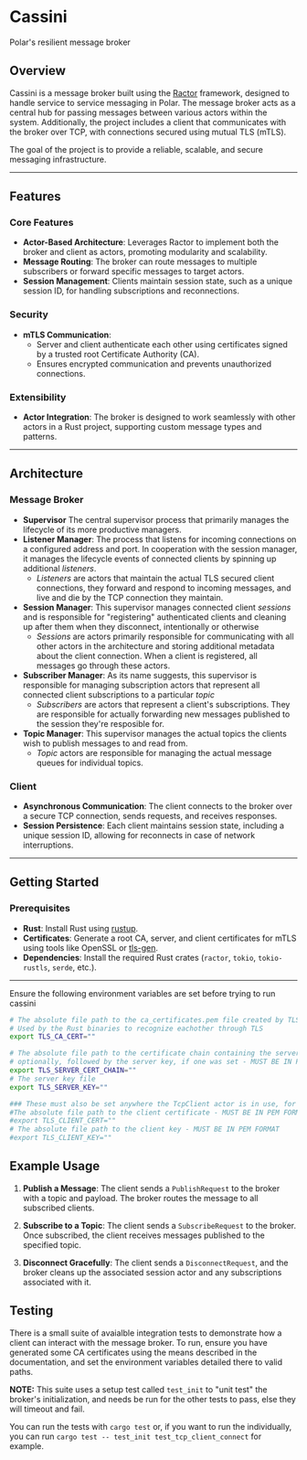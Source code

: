 # Cassini

Polar's resilient message broker

## Overview

Cassini is a message broker built using the [Ractor](https://crates.io/crates/ractor) framework, designed to handle service to service messaging in Polar. The message broker acts as a central hub for passing messages between various actors within the system. Additionally, the project includes a client that communicates with the broker over TCP, with connections secured using mutual TLS (mTLS).

The goal of the project is to provide a reliable, scalable, and secure messaging infrastructure.

---

## Features

### Core Features
- **Actor-Based Architecture**: Leverages Ractor to implement both the broker and client as actors, promoting modularity and scalability.
- **Message Routing**: The broker can route messages to multiple subscribers or forward specific messages to target actors.
- **Session Management**: Clients maintain session state, such as a unique session ID, for handling subscriptions and reconnections.

### Security
- **mTLS Communication**: 
  - Server and client authenticate each other using certificates signed by a trusted root Certificate Authority (CA).
  - Ensures encrypted communication and prevents unauthorized connections.
  
### Extensibility
- **Actor Integration**: The broker is designed to work seamlessly with other actors in a Rust project, supporting custom message types and patterns.


---

## Architecture

### Message Broker
- **Supervisor** The central supervisor process that primarily manages the lifecycle of its more productive managers.
- **Listener Manager**: The process that listens for incoming connections on a configured address and port. In cooperation with the session manager, it manages the lifecycle events of connected clients by spinning up additional *listeners*.
    - *Listeners* are actors that maintain the actual TLS secured client connections, they forward and respond to incoming messages, and live and die by the TCP connection they maintain.
- **Session Manager**: This supervisor manages connected client *sessions* and is responsible for "registering" authenticated clients and cleaning up after them when they disconnect, intentionally or otherwise
    - *Sessions* are actors primarily responsible for communicating with all other actors in the architecture and storing additional metadata about the client connection. When a client is registered, all messages go through these actors.
- **Subscriber Manager**: As its name suggests, this supervisor is responsible for managing subscription actors that represent all connected client subscriptions to a particular *topic*
    - *Subscribers* are actors that represent a client's subscriptions. They are responsible for actually forwarding new messages published to the session they're resposible for.
- **Topic Manager**: This supervisor manages the actual topics the clients wish to publish messages to and read from. 
    - *Topic* actors are responsible for managing the actual message queues for individual topics.


### Client
- **Asynchronous Communication**: The client connects to the broker over a secure TCP connection, sends requests, and receives responses.
- **Session Persistence**: Each client maintains session state, including a unique session ID, allowing for reconnects in case of network interruptions.

---

## Getting Started

### Prerequisites
- **Rust**: Install Rust using [rustup](https://rustup.rs/).
- **Certificates**: Generate a root CA, server, and client certificates for mTLS using tools like OpenSSL or [tls-gen](https://github.com/rabbitmq/tls-gen).
- **Dependencies**: Install the required Rust crates (`ractor`, `tokio`, `tokio-rustls`, `serde`, etc.).

---
Ensure the following environment variables are set before trying to run cassini
```bash
# The absolute file path to the ca_certificates.pem file created by TLS_GEN.
# Used by the Rust binaries to recognize eachother through TLS
export TLS_CA_CERT=""

# The absolute file path to the certificate chain containing the server certificate,followed by the root ca certificate used to sign it
# optionally, followed by the server key, if one was set - MUST BE IN PEM FORMAT
export TLS_SERVER_CERT_CHAIN=""
# The server key file
export TLS_SERVER_KEY=""

### These must also be set anywhere the TcpClient actor is in use, for example, the cassini integration tests the TLS_CA_CERT must also be provided.
#The absolute file path to the client certificate - MUST BE IN PEM FORMAT
#export TLS_CLIENT_CERT=""
# The absolute file path to the client key - MUST BE IN PEM FORMAT
#export TLS_CLIENT_KEY=""
```


## Example Usage

1. **Publish a Message**:
   The client sends a `PublishRequest` to the broker with a topic and payload. The broker routes the message to all subscribed clients.

2. **Subscribe to a Topic**:
   The client sends a `SubscribeRequest` to the broker. Once subscribed, the client receives messages published to the specified topic.

3. **Disconnect Gracefully**:
   The client sends a `DisconnectRequest`, and the broker cleans up the associated session actor and any subscriptions associated with it.

## Testing

There is a small suite of avaialble integration tests to demonstrate how a client can interact with the message broker. To run, ensure you have generated some CA certificates using the means described
in the documentation, and set the environment variables detailed there to valid paths.

**NOTE:** This suite uses a setup test called `test_init` to "unit test" the broker's initialization, and needs be run for the other tests to pass, else they will timeout and fail.

You can run the tests with `cargo test` or, if you want to run the individually, you can run `cargo test -- test_init test_tcp_client_connect` for example.

